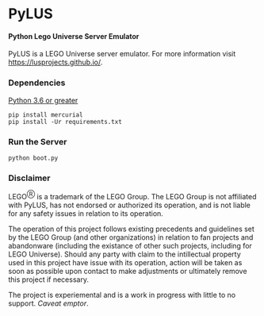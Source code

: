 # PyLUS
#### Python Lego Universe Server Emulator
PyLUS is a LEGO Universe server emulator. For more information visit https://lusprojects.github.io/.

### Dependencies

[Python 3.6 or greater](https://www.python.org/downloads/)

```
pip install mercurial
pip install -Ur requirements.txt
```

### Run the Server
```
python boot.py
```

### Disclaimer
LEGO<sup>Ⓡ</sup> is a trademark of the LEGO Group. The LEGO Group is not affiliated with PyLUS, has not endorsed or authorized its operation, and is not liable for any safety issues in relation to its operation.

The operation of this project follows existing precedents and guidelines set by the LEGO Group (and other organizations) in relation to fan projects and abandonware (including the existance of other such projects, including for LEGO Universe). Should any party with claim to the intillectual property used in this project have issue with its operation, action will be taken as soon as possible upon contact to make adjustments or ultimately remove this project if necessary.

The project is experiemental and is a work in progress with little to no support. *Caveat emptor*.
